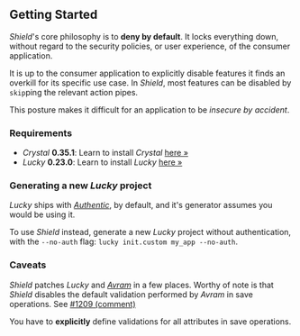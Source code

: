 ## Getting Started

*Shield*'s core philosophy is to **deny by default**. It locks everything down, without regard to the security policies, or user experience, of the consumer application.

It is up to the consumer application to explicitly disable features it finds an overkill for its specific use case. In *Shield*, most features can be disabled by `skip`ping the relevant action pipes.

This posture makes it difficult for an application to be *insecure by accident*.

### Requirements

- *Crystal* **0.35.1**: Learn to install *Crystal* [here &raquo;](https://crystal-lang.org/install/)
- *Lucky* **0.23.0**: Learn to install *Lucky* [here &raquo;](https://luckyframework.org/guides/getting-started/installing)

### Generating a new *Lucky* project

*Lucky* ships with [*Authentic*](https://github.com/luckyframework/authentic), by default, and it's generator assumes you would be using it.

To use *Shield* instead, generate a new *Lucky* project without authentication, with the `--no-auth` flag: `lucky init.custom my_app --no-auth`.

### Caveats

*Shield* patches *Lucky* and [*Avram*](https://github.com/luckyframework/avram) in a few places. Worthy of note is that *Shield* disables the default validation performed by *Avram* in save operations. See [#1209 (comment)](https://github.com/luckyframework/lucky/discussions/1209#discussioncomment-46030)

You have to **explicitly** define validations for all attributes in save operations.
